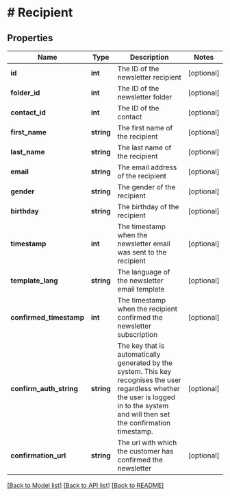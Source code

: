 # # Recipient

## Properties

Name | Type | Description | Notes
------------ | ------------- | ------------- | -------------
**id** | **int** | The ID of the newsletter recipient | [optional]
**folder_id** | **int** | The ID of the newsletter folder | [optional]
**contact_id** | **int** | The ID of the contact | [optional]
**first_name** | **string** | The first name of the recipient | [optional]
**last_name** | **string** | The last name of the recipient | [optional]
**email** | **string** | The email address of the recipient | [optional]
**gender** | **string** | The gender of the recipient | [optional]
**birthday** | **string** | The birthday of the recipient | [optional]
**timestamp** | **int** | The timestamp when the newsletter email was sent to the recipient | [optional]
**template_lang** | **string** | The language of the newsletter email template | [optional]
**confirmed_timestamp** | **int** | The timestamp when the recipient confirmed the newsletter subscription | [optional]
**confirm_auth_string** | **string** | The key that is automatically generated by the system. This key recognises the user regardless whether the user is logged in to the system and will then set the confirmation timestamp. | [optional]
**confirmation_url** | **string** | The url with which the customer has confirmed the newsletter | [optional]

[[Back to Model list]](../../README.md#models) [[Back to API list]](../../README.md#endpoints) [[Back to README]](../../README.md)

